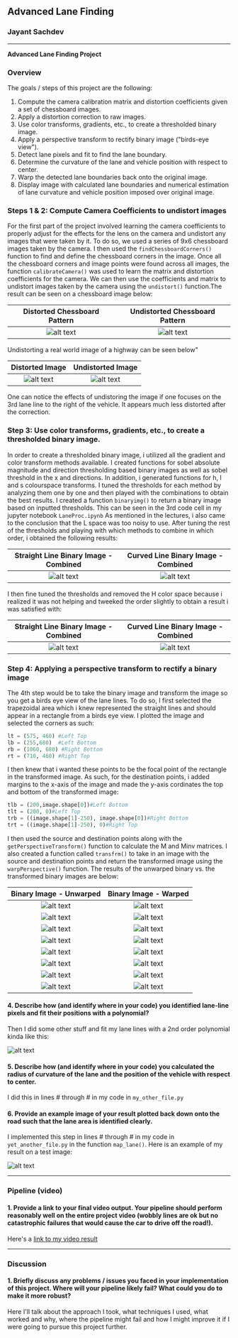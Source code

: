 ## Advanced Lane Finding

### Jayant Sachdev

---

**Advanced Lane Finding Project**

### Overview
The goals / steps of this project are the following:

1. Compute the camera calibration matrix and distortion coefficients given a set of chessboard images.
2. Apply a distortion correction to raw images.
3. Use color transforms, gradients, etc., to create a thresholded binary image.
4. Apply a perspective transform to rectify binary image ("birds-eye view").
5. Detect lane pixels and fit to find the lane boundary.
6. Determine the curvature of the lane and vehicle position with respect to center.
7. Warp the detected lane boundaries back onto the original image.
8. Display image with calculated lane boundaries and numerical estimation of lane curvature and vehicle position imposed over original  image.

[//]: # (Image References)

[image1]: ./output_images/Camera_Calibration/distorted/calibration1.jpg "Distorted CheckerBoard Pattern"
[image2]: ./output_images/Camera_Calibration/undistorted/calibration1_undist.jpg "Undistorted CheckerBoard Pattern"
[image3]: ./output_images/Camera_Calibration/distorted/straight_lines1.jpg "Distorted Lane Image"
[image4]: ./output_images/Camera_Calibration/undistorted/straight_lines1.jpg "Undistorted Lane Image"
[image5]: ./output_images/binary_combined1.png "Initial Combined Binary Image - Straight"
[image6]: ./output_images/binary_combined1_curved.png "Initial Combined Binary Image - Curve"
[image7]: ./output_images/binary_final.png "Final Combined Binary Image - Straight"
[image8]: ./output_images/binary_final_curved.png "Final Combined Binary Image - Curve"
[image9]: ./output_images/Binary_SL1.png "Binary Straight 1"
[image10]: ./output_images/Binary_SL2.png "Binary Straight 1"
[image11]: ./output_images/Binary_T1.png "Binary Test 1"
[image12]: ./output_images/Binary_T2.png "Binary Test 2"
[image13]: ./output_images/Binary_T3.png "Binary Test 3"
[image14]: ./output_images/Binary_T4.png "Binary Test 4"
[image15]: ./output_images/Binary_T5.png "Binary Test 5"
[image16]: ./output_images/Binary_T6.png "Binary Test 6"
[image17]: ./output_images/Transformed_SL1.png "Transformed Straight 1"
[image18]: ./output_images/Transformed_SL2.png "Transformed Straight 2"
[image19]: ./output_images/Transformed_T1.png "Transformed Test 1"
[image20]: ./output_images/Transformed_T2.png "Transformed Test 2"
[image21]: ./output_images/Transformed_T3.png "Transformed Test 3"
[image22]: ./output_images/Transformed_T4.png "Transformed Test 4"
[image23]: ./output_images/Transformed_T5.png "Transformed Test 5"
[image24]: ./output_images/Transformed_T6.png "Transformed Test 6"
[image25]: ./output_images/Lane_Lines_Detection_Polyfit.png "Lane Line Detection and Polyfit"
[image26]: ./output_images/Lane_Area_Filled.png "Fit the lane detection back onto original image"
[image27]: ./output_images/Lane_Area_Filled_curve.png "Fit the lane detection back onto original image - Curve"
[image28]: ./output_images/Lane_Curv_Position_Fill_Curve.png "Final Processing for curvature and lateral position in lane"
[image29]: ./output_images/SourcePoints_Transform.png "Source points"
[video1]: ./output_images/project_video.mp4 "Video Processing"


### Steps 1 & 2: Compute Camera Coefficients to undistort images

For the first part of the project involved learning the camera coefficients to properly adjust for the effects for the lens on the camera and undistort any images that were taken by it. To do so, we used a series of 9x6 chessboard images taken by the camera. I then used the `findChessboardCorners()` function to find and define the chessboard corners in the image. Once all the chessboard corners and image points were found across all images, the function `calibrateCamera()` was used to learn the matrix and distortion coefficients for the camera. We can then use the coefficients and matrix to undistort images taken by the camera using the `undistort()` function.The result can be seen on a chessboard image below:

Distorted Chessboard Pattern |  Undistorted Chessboard Pattern
:-------------------------:|:-------------------------:
![alt text][image1]  |  ![alt text][image2]


Undistorting a real world image of a highway can be seen below"

Distorted Image |  Undistorted Image
:-------------------------:|:-------------------------:
![alt text][image3] | ![alt text][image4]

One can notice the effects of undistoring the image if one focuses on the 3rd lane line to the right of the vehicle. It appears much less distorted after the correction.

### Step 3: Use color transforms, gradients, etc., to create a thresholded binary image.

In order to create a thresholded binary image, i utilized all the gradient and color transform methods available. I created functions for sobel absolute magnitude and direction thresholding based binary images as well as sobel threshold in the x and directions. In addition, i generated functions for h, l and s colourspace transforms. I tuned the thresholds for each method by analyzing them one by one and then played with the combinations to obtain the best results. I created a function `binaryimg()` to return a binary image based on inputted thresholds. This can be seen in the 3rd code cell in my jupyter notebook `LaneProc.ipynb` As mentioned in the lectures, i also came to the conclusion that the L space was too noisy to use. After tuning the rest of the thresholds and playing with which methods to combine in which order, i obtained the following results:

Straight Line Binary Image - Combined |  Curved Line Binary Image - Combined
:-------------------------:|:-------------------------:
![alt text][image5] | ![alt text][image6]

I then fine tuned the thresholds and removed the H color space because i realized it was not helping and tweeked the order slightly to obtain a result i was satisfied with:

Straight Line Binary Image - Combined |  Curved Line Binary Image - Combined
:-------------------------:|:-------------------------:
![alt text][image7] | ![alt text][image8]

### Step 4: Applying a perspective transform to rectify a binary image

The 4th step would be to take the binary image and transform the image so you get a birds eye view of the lane lines. To do so, I first selected the trapezoidal area which i knew represented the straight lines and should appear in a rectangle from a birds eye view. I plotted the image and selected the corners as such:
```python
lt = (575, 460) #Left Top
lb = (255,680)  #Left Bottom
rb = (1060, 680) #Right Bottom
rt = (710, 460) #Right Top
```
I then knew that i wanted these points to be the focal point of the rectangle in the transformed image. As such, for the destination points, i added margins to the x-axis of the image and made the y-axis cordinates the top and bottom of the transformed image:

```python
tlb = (200,image.shape[0])#Left Bottom
tlt = (200, 0)#Left Top
trb = ((image.shape[1]-250), image.shape[0])#Right Bottom
trt = ((image.shape[1]-250), 0)#Right Top
```
I then used the source and destination points along with the `getPerspectiveTransform()` function to calculate the M and Minv matrices. I also created a function called `transfrm()` to take in an image with the source and destination points and return the transformed image using the `warpPerspective()` function. The results of the unwarped binary vs. the transformed binary images are below:

Binary Image - Unwarped |  Binary Image - Warped
:-------------------------:|:-------------------------:
![alt text][image9] | ![alt text][image17]
![alt text][image10] | ![alt text][image18]
![alt text][image11] | ![alt text][image19]
![alt text][image12] | ![alt text][image20]
![alt text][image13] | ![alt text][image21]
![alt text][image14] | ![alt text][image22]
![alt text][image15] | ![alt text][image23]
![alt text][image16] | ![alt text][image24]

#### 4. Describe how (and identify where in your code) you identified lane-line pixels and fit their positions with a polynomial?

Then I did some other stuff and fit my lane lines with a 2nd order polynomial kinda like this:

![alt text][image5]

#### 5. Describe how (and identify where in your code) you calculated the radius of curvature of the lane and the position of the vehicle with respect to center.

I did this in lines # through # in my code in `my_other_file.py`

#### 6. Provide an example image of your result plotted back down onto the road such that the lane area is identified clearly.

I implemented this step in lines # through # in my code in `yet_another_file.py` in the function `map_lane()`.  Here is an example of my result on a test image:

![alt text][image6]

---

### Pipeline (video)

#### 1. Provide a link to your final video output.  Your pipeline should perform reasonably well on the entire project video (wobbly lines are ok but no catastrophic failures that would cause the car to drive off the road!).

Here's a [link to my video result](./project_video.mp4)

---

### Discussion

#### 1. Briefly discuss any problems / issues you faced in your implementation of this project.  Where will your pipeline likely fail?  What could you do to make it more robust?

Here I'll talk about the approach I took, what techniques I used, what worked and why, where the pipeline might fail and how I might improve it if I were going to pursue this project further.  
